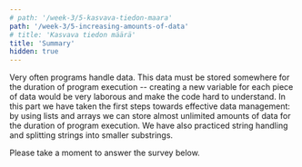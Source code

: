 ```yaml
---
# path: '/week-3/5-kasvava-tiedon-maara'
path: '/week-3/5-increasing-amounts-of-data'
# title: 'Kasvava tiedon määrä'
title: 'Summary'
hidden: true
---
```


Very often programs handle data. This data must be stored somewhere for the duration of program execution -- creating a new variable for each piece of data would be very laborous and make the code hard to understand.
In this part we have taken the first steps towards effective data management: by using lists and arrays we can store almost unlimited amounts of data for the duration of program execution.
We have also practiced string handling and splitting strings into smaller substrings.


Please take a moment to answer the survey below.


<quiz id="d1fdec6b-ee56-5f60-87e0-835f9f92b2ce"></quiz>
